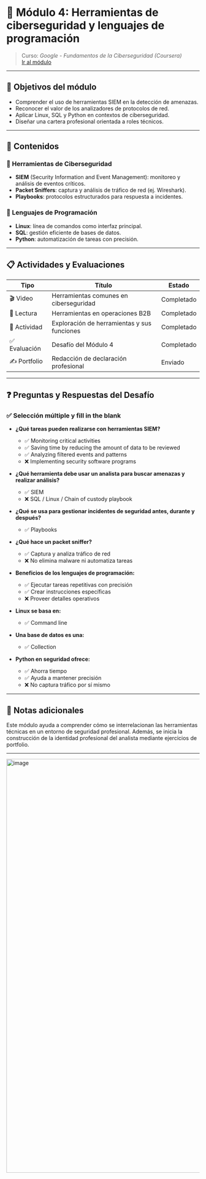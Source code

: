 # 🧰 Módulo 4: Herramientas de ciberseguridad y lenguajes de programación

> Curso: *Google - Fundamentos de la Ciberseguridad (Coursera)*  
> [Ir al módulo](https://www.coursera.org/learn/foundations-of-cybersecurity/home/module/4)

---

## 🎯 Objetivos del módulo

- Comprender el uso de herramientas SIEM en la detección de amenazas.
- Reconocer el valor de los analizadores de protocolos de red.
- Aplicar Linux, SQL y Python en contextos de ciberseguridad.
- Diseñar una cartera profesional orientada a roles técnicos.

---

## 🧠 Contenidos

### 🔐 Herramientas de Ciberseguridad

- **SIEM** (Security Information and Event Management): monitoreo y análisis de eventos críticos.
- **Packet Sniffers**: captura y análisis de tráfico de red (ej. Wireshark).
- **Playbooks**: protocolos estructurados para respuesta a incidentes.

### 🧪 Lenguajes de Programación

- **Linux**: línea de comandos como interfaz principal.
- **SQL**: gestión eficiente de bases de datos.
- **Python**: automatización de tareas con precisión.

---

## 📋 Actividades y Evaluaciones

| Tipo        | Título                                                   | Estado   |
|-------------|----------------------------------------------------------|----------|
| 🎬 Video     | Herramientas comunes en ciberseguridad                   | Completado |
| 📖 Lectura   | Herramientas en operaciones B2B                         | Completado |
| 🧪 Actividad | Exploración de herramientas y sus funciones              | Completado |
| ✅ Evaluación| Desafío del Módulo 4                                     | Completado |
| ✍️ Portfolio | Redacción de declaración profesional                     | Enviado |

---

## ❓ Preguntas y Respuestas del Desafío

### ✅ Selección múltiple y fill in the blank

- **¿Qué tareas pueden realizarse con herramientas SIEM?**
  - ✅ Monitoring critical activities  
  - ✅ Saving time by reducing the amount of data to be reviewed  
  - ✅ Analyzing filtered events and patterns  
  - ❌ Implementing security software programs  

- **¿Qué herramienta debe usar un analista para buscar amenazas y realizar análisis?**
  - ✅ SIEM  
  - ❌ SQL / Linux / Chain of custody playbook  

- **¿Qué se usa para gestionar incidentes de seguridad antes, durante y después?**
  - ✅ Playbooks  

- **¿Qué hace un packet sniffer?**
  - ✅ Captura y analiza tráfico de red  
  - ❌ No elimina malware ni automatiza tareas  

- **Beneficios de los lenguajes de programación:**
  - ✅ Ejecutar tareas repetitivas con precisión  
  - ✅ Crear instrucciones específicas  
  - ❌ Proveer detalles operativos  

- **Linux se basa en:**
  - ✅ Command line  

- **Una base de datos es una:**
  - ✅ Collection  

- **Python en seguridad ofrece:**
  - ✅ Ahorra tiempo  
  - ✅ Ayuda a mantener precisión  
  - ❌ No captura tráfico por sí mismo  

---

## 📎 Notas adicionales

Este módulo ayuda a comprender cómo se interrelacionan las herramientas técnicas en un entorno de seguridad profesional. Además, se inicia la construcción de la identidad profesional del analista mediante ejercicios de portfolio.

---
<img width="1920" height="1080" alt="image" src="https://github.com/user-attachments/assets/d0b0d302-58fb-4d59-83a2-622689bccd42" />

